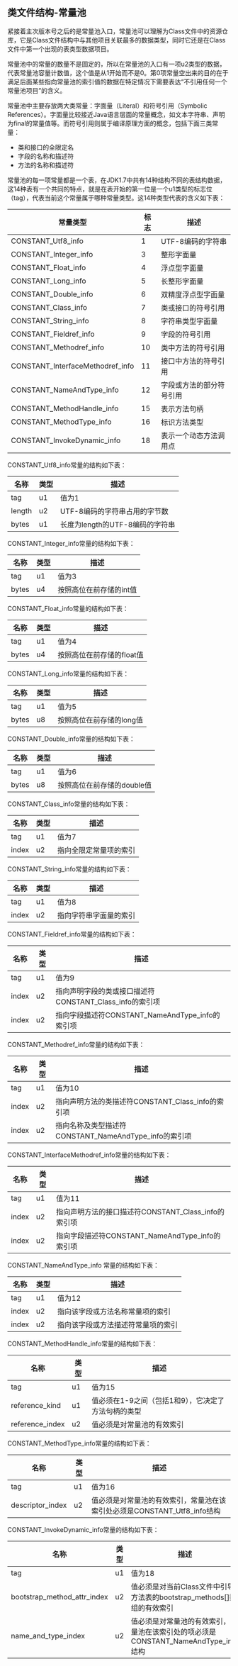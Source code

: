 ## 类文件结构-常量池

紧接着主次版本号之后的是常量池入口，常量池可以理解为Class文件中的资源仓库，它是Class文件结构中与其他项目关联最多的数据类型，同时它还是在Class文件中第一个出现的表类型数据项目。

常量池中的常量的数量不是固定的，所以在常量池的入口有一项u2类型的数据，代表常量池容量计数值，这个值是从1开始而不是0。第0项常量空出来的目的在于满足后面某些指向常量池的索引值的数据在特定情况下需要表达“不引用任何一个常量池项目”的含义。

常量池中主要存放两大类常量：字面量（Literal）和符号引用（Symbolic References）。字面量比较接近Java语言层面的常量概念，如文本字符串、声明为final的常量值等。而符号引用则属于编译原理方面的概念，包括下面三类常量：

+ 类和接口的全限定名
+ 字段的名称和描述符
+ 方法的名称和描述符

常量池的每一项常量都是一个表，在JDK1.7中共有14种结构不同的表结构数据，这14种表有一个共同的特点，就是在表开始的第一位是一个u1类型的标志位（tag），代表当前这个常量属于哪种常量类型。这14种类型代表的含义如下表：

| 常量类型                         | 标志 | 描述                     |
| -------------------------------- | ---- | ------------------------ |
| CONSTANT_Utf8_info               | 1    | UTF-8编码的字符串        |
| CONSTANT_Integer_info            | 3    | 整形字面量               |
| CONSTANT_Float_info              | 4    | 浮点型字面量             |
| CONSTANT_Long_info               | 5    | 长整形字面量             |
| CONSTANT_Double_info             | 6    | 双精度浮点型字面量       |
| CONSTANT_Class_info              | 7    | 类或接口的符号引用       |
| CONSTANT_String_info             | 8    | 字符串类型字面量         |
| CONSTANT_Fieldref_info           | 9    | 字段的符号引用           |
| CONSTANT_Methodref_info          | 10   | 类中方法的符号引用       |
| CONSTANT_InterfaceMethodref_info | 11   | 接口中方法的符号引用     |
| CONSTANT_NameAndType_info        | 12   | 字段或方法的部分符号引用 |
| CONSTANT_MethodHandle_info       | 15   | 表示方法句柄             |
| CONSTANT_MethodType_info         | 16   | 标识方法类型             |
| CONSTANT_InvokeDynamic_info      | 18   | 表示一个动态方法调用点   |

CONSTANT_Utf8_info常量的结构如下表：

| 名称   | 类型 | 描述                            |
| ------ | ---- | ------------------------------- |
| tag    | u1   | 值为1                           |
| length | u2   | UTF-8编码的字符串占用的字节数   |
| bytes  | u1   | 长度为length的UTF-8编码的字符串 |

CONSTANT_Integer_info常量的结构如下表：

| 名称  | 类型 | 描述                    |
| ----- | ---- | ----------------------- |
| tag   | u1   | 值为3                   |
| bytes | u4   | 按照高位在前存储的int值 |

CONSTANT_Float_info常量的结构如下表：

| 名称  | 类型 | 描述                      |
| ----- | ---- | ------------------------- |
| tag   | u1   | 值为4                     |
| bytes | u4   | 按照高位在前存储的float值 |

CONSTANT_Long_info常量的结构如下表：

| 名称  | 类型 | 描述                     |
| ----- | ---- | ------------------------ |
| tag   | u1   | 值为5                    |
| bytes | u8   | 按照高位在前存储的long值 |

CONSTANT_Double_info常量的结构如下表：

| 名称  | 类型 | 描述                       |
| ----- | ---- | -------------------------- |
| tag   | u1   | 值为6                      |
| bytes | u8   | 按照高位在前存储的double值 |

CONSTANT_Class_info常量的结构如下表：

| 名称  | 类型 | 描述                   |
| ----- | ---- | ---------------------- |
| tag   | u1   | 值为7                  |
| index | u2   | 指向全限定常量项的索引 |

CONSTANT_String_info常量的结构如下表：

| 名称  | 类型 | 描述                   |
| ----- | ---- | ---------------------- |
| tag   | u1   | 值为8                  |
| index | u2   | 指向字符串字面量的索引 |

CONSTANT_Fieldref_info常量的结构如下表：

| 名称  | 类型 | 描述                                                    |
| ----- | ---- | ------------------------------------------------------- |
| tag   | u1   | 值为9                                                   |
| index | u2   | 指向声明字段的类或接口描述符CONSTANT_Class_info的索引项 |
| index | u2   | 指向字段描述符CONSTANT_NameAndType_info的索引项         |

CONSTANT_Methodref_info常量的结构如下表：

| 名称  | 类型 | 描述                                                  |
| ----- | ---- | ----------------------------------------------------- |
| tag   | u1   | 值为10                                                |
| index | u2   | 指向声明方法的类描述符CONSTANT_Class_info的索引项     |
| index | u2   | 指向名称及类型描述符CONSTANT_NameAndType_info的索引项 |

CONSTANT_InterfaceMethodref_info常量的结构如下表：

| 名称  | 类型 | 描述                                                |
| ----- | ---- | --------------------------------------------------- |
| tag   | u1   | 值为11                                              |
| index | u2   | 指向声明方法的接口描述符CONSTANT_Class_info的索引项 |
| index | u2   | 指向字段描述符CONSTANT_NameAndType_info的索引项     |

CONSTANT_NameAndType_info  常量的结构如下表：

| 名称  | 类型 | 描述                               |
| ----- | ---- | ---------------------------------- |
| tag   | u1   | 值为12                             |
| index | u2   | 指向该字段或方法名称常量项的索引   |
| index | u2   | 指向该字段或方法描述符常量项的索引 |

CONSTANT_MethodHandle_info常量的结构如下表：

| 名称            | 类型 | 描述                                                |
| --------------- | ---- | --------------------------------------------------- |
| tag             | u1   | 值为15                                              |
| reference_kind  | u1   | 值必须在1-9之间（包括1和9），它决定了方法句柄的类型 |
| reference_index | u2   | 值必须是对常量池的有效索引                          |

CONSTANT_MethodType_info常量的结构如下表：

| 名称             | 类型 | 描述                                                         |
| ---------------- | ---- | ------------------------------------------------------------ |
| tag              | u1   | 值为16                                                       |
| descriptor_index | u2   | 值必须是对常量池的有效索引，常量池在该索引处必须是CONSTANT_Utf8_info结构 |

CONSTANT_InvokeDynamic_info常量的结构如下表：

| 名称                        | 类型 | 描述                                                         |
| --------------------------- | ---- | ------------------------------------------------------------ |
| tag                         | u1   | 值为18                                                       |
| bootstrap_method_attr_index | u2   | 值必须是对当前Class文件中引导方法表的bootstrap_methods[]数组的有效索引 |
| name_and_type_index         | u2   | 值必须是对常量池的有效索引，常量池在该索引处的项必须是CONSTANT_NameAndType_info结构 |


